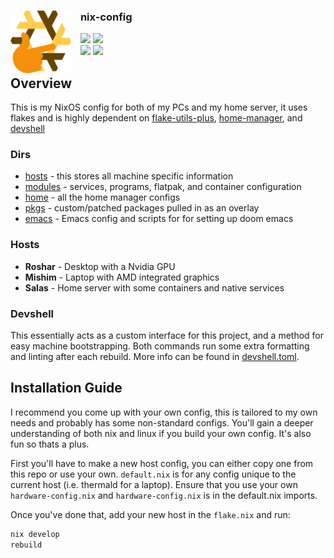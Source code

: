 <div>
  <img src=".github/logo.png" height="100" align="left" style="padding-right:15px;"/>
  <div>
    <h3>nix-config</h3>
      <img src="https://img.shields.io/github/stars/bezmuth/nix-config?color=FFEC27&labelColor=161616&style=for-the-badge">
          <img src="https://img.shields.io/github/license/bezmuth/nix-config?color=00E436&labelColor=161616&style=for-the-badge">
      <br/>
      <img src="https://img.shields.io/github/repo-size/bezmuth/nix-config?color=FFA300&labelColor=161616&style=for-the-badge">
    <img src="https://img.shields.io/badge/created_in-my_basement-black?color=29ADFF&labelColor=161616&style=for-the-badge"">
  </div>
</div>

<p></p>

## Overview
This is my NixOS config for both of my PCs and my home server, it uses flakes and is highly dependent on [flake-utils-plus](https://github.com/gytis-ivaskevicius/flake-utils-plus), [home-manager](https://github.com/nix-community/home-manager), and [devshell](https://github.com/numtide/devshell)

### Dirs
 - [hosts](/hosts) - this stores all machine specific information
 - [modules](/modules) - services, programs, flatpak, and container configuration
 - [home](/home) - all the home manager configs
 - [pkgs](/pkgs) - custom/patched packages pulled in as an overlay
 - [emacs](/home/emacs/) - Emacs config and scripts for for setting up doom emacs
### Hosts
 - **Roshar** - Desktop with a Nvidia GPU
 - **Mishim** - Laptop with AMD integrated graphics
 - **Salas** - Home server with some containers and native services
### Devshell
This essentially acts as a custom interface for this project, and a method for easy machine bootstrapping. Both commands run some extra formatting and linting after each rebuild. More info can be found in [devshell.toml](/devshell.toml).

## Installation Guide
I recommend you come up with your own config, this is tailored to my own needs and probably has some non-standard configs. You'll gain a deeper understanding of both nix and linux if you build your own config. It's also fun so thats a plus.

First you'll have to make a new host config, you can either copy one from this repo or use your own. `default.nix` is for any config unique to the current host (i.e. thermald for a laptop). Ensure that you use your own `hardware-config.nix` and `hardware-config.nix` is in the default.nix imports.

Once you've done that, add your new host in the `flake.nix` and run:
```bash
nix develop
rebuild
```
